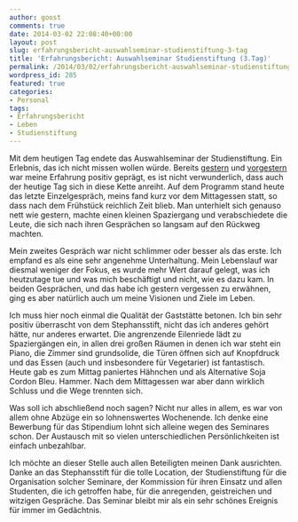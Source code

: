 ```yaml
---
author: goost
comments: true
date: 2014-03-02 22:08:40+00:00
layout: post
slug: erfahrungsbericht-auswahlseminar-studienstiftung-3-tag
title: 'Erfahrungsbericht: Auswahlseminar Studienstiftung (3.Tag)'
permalink: /2014/03/02/erfahrungsbericht-auswahlseminar-studienstiftung-3-tag/
wordpress_id: 285
featured: true
categories:
- Personal
tags:
- Erfahrungsbericht
- Leben
- Studienstiftung
---
```


Mit dem heutigen Tag endete das Auswahlseminar der Studienstiftung. Ein Erlebnis, das ich nicht missen wollen würde. Bereits [gestern](http://www.pgunited.de/2014/03/02/erfahrungsbericht-auswahlseminar-studienstiftung-2-tag/) und [vorgestern](http://www.pgunited.de/2014/03/01/erfahrungsbericht-auswahlseminar-studienstiftung-1-tag/) war meine Erfahrung positiv geprägt, es ist nicht verwunderlich, dass auch der heutige Tag sich in diese Kette anreiht. Auf dem Programm stand heute das letzte Einzelgespräch, meins fand kurz vor dem Mittagessen statt, so dass nach dem Frühstück reichlich Zeit blieb. Man unterhielt sich genauso nett wie gestern, machte einen kleinen Spaziergang und verabschiedete die Leute, die sich nach ihren Gesprächen so langsam auf den Rückweg machten.

Mein zweites Gespräch war nicht schlimmer oder besser als das erste. Ich empfand es als eine sehr angenehme Unterhaltung. Mein Lebenslauf war diesmal weniger der Fokus, es wurde mehr Wert darauf gelegt, was ich heutzutage tue und was mich beschäftigt und nicht, wie es dazu kam. In beiden Gesprächen, und das habe ich gestern vergessen zu erwähnen, ging es aber natürlich auch um meine Visionen und Ziele im Leben.

Ich muss hier noch einmal die Qualität der Gaststätte betonen. Ich bin sehr positiv überrascht von dem Stephansstift, nicht das ich anderes gehört hätte, nur anderes erwartet. Die angrenzende Eilenriede lädt zu Spaziergängen ein, in allen drei großen Räumen in denen ich war steht ein Piano, die Zimmer sind grundsolide, die Türen öffnen sich auf Knopfdruck und das Essen (auch und insbesondere für Vegetarier) ist fantastisch. Heute gab es zum Mittag paniertes Hähnchen und als Alternative Soja Cordon Bleu. Hammer. Nach dem Mittagessen war aber dann wirklich Schluss und die Wege trennten sich.

Was soll ich abschließend noch sagen? Nicht nur alles in allem, es war von allem ohne Abzüge ein so lohnenswertes Wochenende. Ich denke eine Bewerbung für das Stipendium lohnt sich alleine wegen des Seminares schon. Der Austausch mit so vielen unterschiedlichen Persönlichkeiten ist einfach unbezahlbar.

Ich möchte an dieser Stelle auch allen Beteiligten meinen Dank ausrichten. Danke an das Stephansstift für die tolle Location, der Studienstiftung für die Organisation solcher Seminare, der Kommission für ihren Einsatz und allen Studenten, die ich getroffen habe, für die anregenden, geistreichen und witzigen Gespräche. Das Seminar bleibt mir als ein sehr schönes Ereignis für immer im Gedächtnis.
